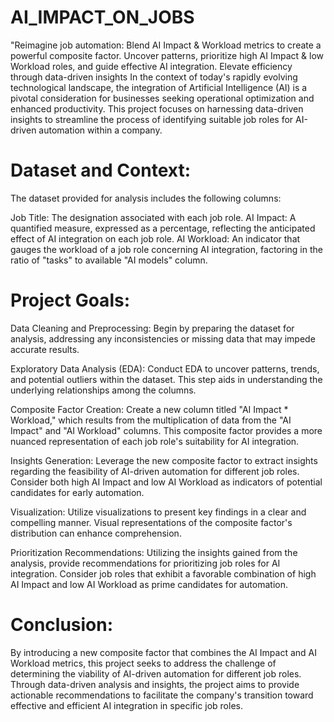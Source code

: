 # AI_IMPACT_ON_JOBS
"Reimagine job automation: Blend AI Impact &amp; Workload metrics to create a powerful composite factor. Uncover patterns, prioritize high AI Impact &amp; low Workload roles, and guide effective AI integration. Elevate efficiency through data-driven insights
In the context of today's rapidly evolving technological landscape, the integration of Artificial Intelligence (AI) is a pivotal consideration for businesses seeking operational optimization and enhanced productivity. This project focuses on harnessing data-driven insights to streamline the process of identifying suitable job roles for AI-driven automation within a company.
# Dataset and Context:

The dataset provided for analysis includes the following columns:

Job Title: The designation associated with each job role.
AI Impact: A quantified measure, expressed as a percentage, reflecting the anticipated effect of AI integration on each job role.
AI Workload: An indicator that gauges the workload of a job role concerning AI integration, factoring in the ratio of "tasks" to available "AI models" column.


# Project Goals:

Data Cleaning and Preprocessing: Begin by preparing the dataset for analysis, addressing any inconsistencies or missing data that may impede accurate results.

Exploratory Data Analysis (EDA): Conduct EDA to uncover patterns, trends, and potential outliers within the dataset. This step aids in understanding the underlying relationships among the columns.

Composite Factor Creation: Create a new column titled "AI Impact * Workload," which results from the multiplication of data from the "AI Impact" and "AI Workload" columns. This composite factor provides a more nuanced representation of each job role's suitability for AI integration.

Insights Generation: Leverage the new composite factor to extract insights regarding the feasibility of AI-driven automation for different job roles. Consider both high AI Impact and low AI Workload as indicators of potential candidates for early automation.

Visualization: Utilize visualizations to present key findings in a clear and compelling manner. Visual representations of the composite factor's distribution can enhance comprehension.

Prioritization Recommendations: Utilizing the insights gained from the analysis, provide recommendations for prioritizing job roles for AI integration. Consider job roles that exhibit a favorable combination of high AI Impact and low AI Workload as prime candidates for automation.

# Conclusion:

By introducing a new composite factor that combines the AI Impact and AI Workload metrics, this project seeks to address the challenge of determining the viability of AI-driven automation for different job roles. Through data-driven analysis and insights, the project aims to provide actionable recommendations to facilitate the company's transition toward effective and efficient AI integration in specific job roles.
